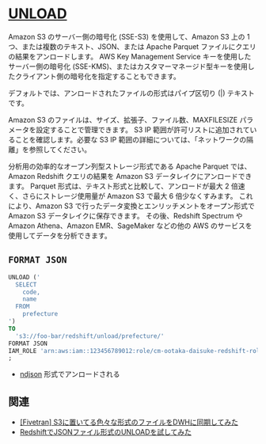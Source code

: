 # [UNLOAD](https://docs.aws.amazon.com/ja_jp/redshift/latest/dg/r_UNLOAD.html)

Amazon S3 のサーバー側の暗号化 (SSE-S3) を使用して、Amazon S3 上の 1 つ、または複数のテキスト、JSON、または Apache Parquet ファイルにクエリの結果をアンロードします。
AWS Key Management Service キーを使用したサーバー側の暗号化 (SSE-KMS)、またはカスタマーマネージド型キーを使用したクライアント側の暗号化を指定することもできます。

デフォルトでは、アンロードされたファイルの形式はパイプ区切り (|) テキストです。

Amazon S3 のファイルは、サイズ、拡張子、ファイル数、MAXFILESIZE パラメータを設定することで管理できます。
S3 IP 範囲が許可リストに追加されていることを確認します。必要な S3 IP 範囲の詳細については、「ネットワークの隔離」を参照してください。

分析用の効率的なオープン列型ストレージ形式である Apache Parquet では、Amazon Redshift クエリの結果を Amazon S3 データレイクにアンロードできます。
Parquet 形式は、テキスト形式と比較して、アンロードが最大 2 倍速く、さらにストレージ使用量が Amazon S3 で最大 6 倍少なくすみます。
これにより、Amazon S3 で行ったデータ変換とエンリッチメントをオープン形式で Amazon S3 データレイクに保存できます。
その後、Redshift Spectrum や Amazon Athena、Amazon EMR、SageMaker などの他の AWS のサービスを使用してデータを分析できます。


## `FORMAT JSON`

~~~sql
UNLOAD ('
  SELECT
    code,
    name
  FROM
    prefecture
')
TO
  's3://foo-bar/redshift/unload/prefecture/'
FORMAT JSON
IAM_ROLE 'arn:aws:iam::123456789012:role/cm-ootaka-daisuke-redshift-role'
;
~~~

- [ndjson](http://ndjson.org/) 形式でアンロードされる

## 関連

- [[Fivetran] S3に置いてる色々な形式のファイルをDWHに同期してみた](https://dev.classmethod.jp/articles/fivetran-file-s3-avro-toka-csv-toka/)
- [RedshiftでJSONファイル形式のUNLOADを試してみた](https://dev.classmethod.jp/articles/redshift-unloading-data-to-json-files/)

